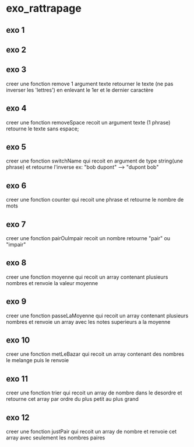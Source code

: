 # exo_rattrapage

## exo 1

## exo 2

## exo 3
creer une fonction remove
1 argument texte
retourner le texte (ne pas inverser les 'lettres') en enlevant le 1er et le dernier caractère

## exo 4
creer une fonction removeSpace
recoit un argument texte (1 phrase)
retourne le texte sans espace;

## exo 5
creer une fonction switchName
qui recoit en argument de type string(une phrase)
et retourne l'inverse
ex: "bob dupont"  --> "dupont bob"

## exo 6
creer une fonction counter
qui recoit une phrase
et retourne le nombre de mots

## exo 7
creer une fonction pairOuImpair
recoit un nombre
retourne "pair" ou "impair"

## exo 8
creer une fonction moyenne
qui recoit un array contenant plusieurs nombres
et renvoie la valeur moyenne

## exo 9
creer une fonction passeLaMoyenne
qui recoit un array contenant plusieurs nombres
et renvoie un array avec les notes superieurs a la moyenne

## exo 10
creer une fonction metLeBazar
qui recoit un array contenant des nombres
le melange
puis le renvoie 

## exo 11
creer une fonction trier
qui recoit un array de nombre dans le desordre
et retourne cet array par ordre du plus petit au plus grand

## exo 12
creer une fonction justPair
qui recoit un array de nombre
et renvoie cet array avec seulement les nombres paires

